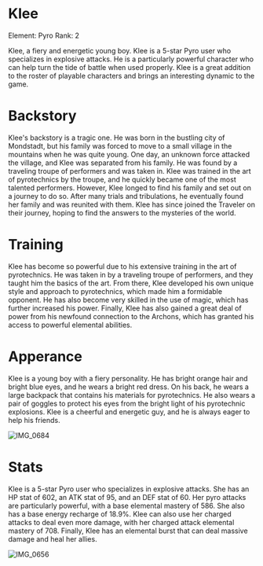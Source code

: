 # Klee

Element: Pyro Rank: 2

Klee, a fiery and energetic young boy. Klee is a 5-star Pyro user who specializes in explosive attacks. He is a particularly powerful character who can help turn the tide of battle when used properly. Klee is a great addition to the roster of playable characters and brings an interesting dynamic to the game.

# Backstory

Klee's backstory is a tragic one. He was born in the bustling city of Mondstadt, but his family was forced to move to a small village in the mountains when he was quite young. One day, an unknown force attacked the village, and Klee was separated from his family. He was found by a traveling troupe of performers and was taken in. Klee was trained in the art of pyrotechnics by the troupe, and he quickly became one of the most talented performers. However, Klee longed to find his family and set out on a journey to do so. After many trials and tribulations, he eventually found her family and was reunited with them. Klee has since joined the Traveler on their journey, hoping to find the answers to the mysteries of the world.

# Training

Klee has become so powerful due to his extensive training in the art of pyrotechnics. He was taken in by a traveling troupe of performers, and they taught him the basics of the art. From there, Klee developed his own unique style and approach to pyrotechnics, which made him a formidable opponent. He has also become very skilled in the use of magic, which has further increased his power. Finally, Klee has also gained a great deal of power from his newfound connection to the Archons, which has granted his access to powerful elemental abilities.

# Apperance

Klee is a young boy with a fiery personality. He has bright orange hair and bright blue eyes, and he wears a bright red dress. On his back, he wears a large backpack that contains his materials for pyrotechnics. He also wears a pair of goggles to protect his eyes from the bright light of his pyrotechnic explosions. Klee is a cheerful and energetic guy, and he is always eager to help his friends.


![IMG_0684](https://user-images.githubusercontent.com/113639823/206568405-160396c5-4732-461d-8d1b-897616a326b0.JPG)


# Stats

Klee is a 5-star Pyro user who specializes in explosive attacks. She has an HP stat of 602, an ATK stat of 95, and an DEF stat of 60. Her pyro attacks are particularly powerful, with a base elemental mastery of 586. She also has a base energy recharge of 18.9%. Klee can also use her charged attacks to deal even more damage, with her charged attack elemental mastery of 708. Finally, Klee has an elemental burst that can deal massive damage and heal her allies.


![IMG_0656](https://user-images.githubusercontent.com/113639823/206568429-0b6f3749-4eb7-4287-a84f-586bd9fd9e57.JPG)

